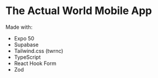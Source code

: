 # The Actual World Mobile App

Made with:
- Expo 50
- Supabase
- Tailwind.css (twrnc)
- TypeScript
- React Hook Form
- Zod